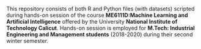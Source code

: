 This repository consists of both R and Python files (with datasets) scripted during hands-on session of the course **ME6111D:Machine Learning and Artificial Intelligence** offered by the University **National Institute of Technology Calicut**.
Hands-on session is employed for **M.Tech: Industrial Engineering and Management students** (2018-2020) during their second winter semester.

